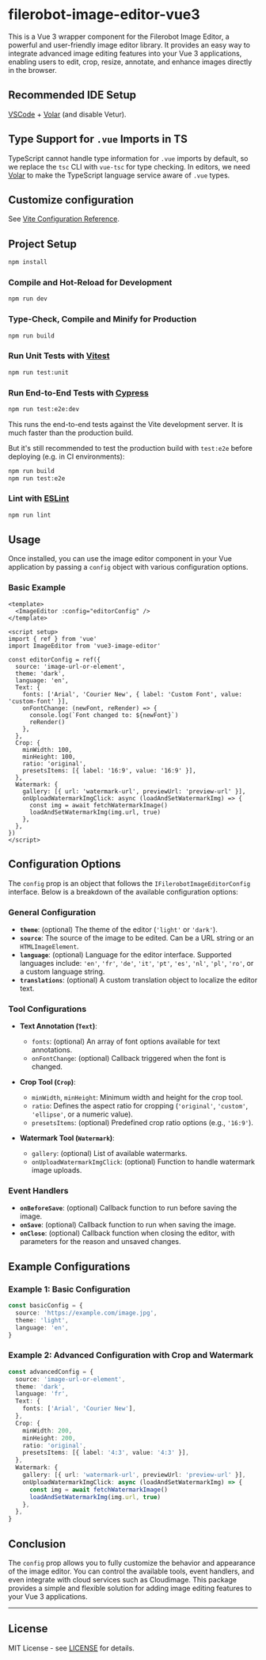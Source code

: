 # filerobot-image-editor-vue3

This is a Vue 3 wrapper component for the Filerobot Image Editor, a powerful and user-friendly image editor library. It provides an easy way to integrate advanced image editing features into your Vue 3 applications, enabling users to edit, crop, resize, annotate, and enhance images directly in the browser.

## Recommended IDE Setup

[VSCode](https://code.visualstudio.com/) + [Volar](https://marketplace.visualstudio.com/items?itemName=Vue.volar) (and disable Vetur).

## Type Support for `.vue` Imports in TS

TypeScript cannot handle type information for `.vue` imports by default, so we replace the `tsc` CLI with `vue-tsc` for type checking. In editors, we need [Volar](https://marketplace.visualstudio.com/items?itemName=Vue.volar) to make the TypeScript language service aware of `.vue` types.

## Customize configuration

See [Vite Configuration Reference](https://vite.dev/config/).

## Project Setup

```sh
npm install
```

### Compile and Hot-Reload for Development

```sh
npm run dev
```

### Type-Check, Compile and Minify for Production

```sh
npm run build
```

### Run Unit Tests with [Vitest](https://vitest.dev/)

```sh
npm run test:unit
```

### Run End-to-End Tests with [Cypress](https://www.cypress.io/)

```sh
npm run test:e2e:dev
```

This runs the end-to-end tests against the Vite development server.
It is much faster than the production build.

But it's still recommended to test the production build with `test:e2e` before deploying (e.g. in CI environments):

```sh
npm run build
npm run test:e2e
```

### Lint with [ESLint](https://eslint.org/)

```sh
npm run lint
```

## Usage

Once installed, you can use the image editor component in your Vue application by passing a `config` object with various configuration options.

### Basic Example

```vue
<template>
  <ImageEditor :config="editorConfig" />
</template>

<script setup>
import { ref } from 'vue'
import ImageEditor from 'vue3-image-editor'

const editorConfig = ref({
  source: 'image-url-or-element',
  theme: 'dark',
  language: 'en',
  Text: {
    fonts: ['Arial', 'Courier New', { label: 'Custom Font', value: 'custom-font' }],
    onFontChange: (newFont, reRender) => {
      console.log(`Font changed to: ${newFont}`)
      reRender()
    },
  },
  Crop: {
    minWidth: 100,
    minHeight: 100,
    ratio: 'original',
    presetsItems: [{ label: '16:9', value: '16:9' }],
  },
  Watermark: {
    gallery: [{ url: 'watermark-url', previewUrl: 'preview-url' }],
    onUploadWatermarkImgClick: async (loadAndSetWatermarkImg) => {
      const img = await fetchWatermarkImage()
      loadAndSetWatermarkImg(img.url, true)
    },
  },
})
</script>
```

## Configuration Options

The `config` prop is an object that follows the `IFilerobotImageEditorConfig` interface. Below is a breakdown of the available configuration options:

### General Configuration

- **`theme`**: (optional) The theme of the editor (`'light'` or `'dark'`).
- **`source`**: The source of the image to be edited. Can be a URL string or an `HTMLImageElement`.
- **`language`**: (optional) Language for the editor interface. Supported languages include: `'en'`, `'fr'`, `'de'`, `'it'`, `'pt'`, `'es'`, `'nl'`, `'pl'`, `'ro'`, or a custom language string.
- **`translations`**: (optional) A custom translation object to localize the editor text.

### Tool Configurations

- **Text Annotation (`Text`)**:

  - `fonts`: (optional) An array of font options available for text annotations.
  - `onFontChange`: (optional) Callback triggered when the font is changed.

- **Crop Tool (`Crop`)**:

  - `minWidth`, `minHeight`: Minimum width and height for the crop tool.
  - `ratio`: Defines the aspect ratio for cropping (`'original'`, `'custom'`, `'ellipse'`, or a numeric value).
  - `presetsItems`: (optional) Predefined crop ratio options (e.g., `'16:9'`).

- **Watermark Tool (`Watermark`)**:
  - `gallery`: (optional) List of available watermarks.
  - `onUploadWatermarkImgClick`: (optional) Function to handle watermark image uploads.

### Event Handlers

- **`onBeforeSave`**: (optional) Callback function to run before saving the image.
- **`onSave`**: (optional) Callback function to run when saving the image.
- **`onClose`**: (optional) Callback function when closing the editor, with parameters for the reason and unsaved changes.

## Example Configurations

### Example 1: Basic Configuration

```ts
const basicConfig = {
  source: 'https://example.com/image.jpg',
  theme: 'light',
  language: 'en',
}
```

### Example 2: Advanced Configuration with Crop and Watermark

```ts
const advancedConfig = {
  source: 'image-url-or-element',
  theme: 'dark',
  language: 'fr',
  Text: {
    fonts: ['Arial', 'Courier New'],
  },
  Crop: {
    minWidth: 200,
    minHeight: 200,
    ratio: 'original',
    presetsItems: [{ label: '4:3', value: '4:3' }],
  },
  Watermark: {
    gallery: [{ url: 'watermark-url', previewUrl: 'preview-url' }],
    onUploadWatermarkImgClick: async (loadAndSetWatermarkImg) => {
      const img = await fetchWatermarkImage()
      loadAndSetWatermarkImg(img.url, true)
    },
  },
}
```

## Conclusion

The `config` prop allows you to fully customize the behavior and appearance of the image editor. You can control the available tools, event handlers, and even integrate with cloud services such as Cloudimage. This package provides a simple and flexible solution for adding image editing features to your Vue 3 applications.

---

## License

MIT License - see [LICENSE](LICENSE) for details.
